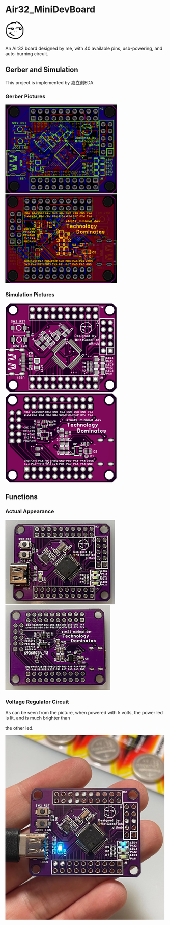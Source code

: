 # Air32_MiniDevBoard
<img src="./src/avatar.bmp" alt="avatar" width="60">

An Air32 board designed by me, with 40 available pins, usb-powering, and auto-burning circuit.

## Gerber and Simulation

This project is implemented by 嘉立创EDA.

### Gerber Pictures

<img src="./src/front1.jpg" alt="gerber_front" width="350" /> <img src="./src/back1.jpg" alt="gerber_back" width="350" /> 

### Simulation Pictures

<img src="./src/front2.jpg" alt="simulation_front" width="350" /><img src="./src/back2.jpg" alt="simulation_back" width="350" />

## Functions

### Actual Appearance

<img src="./src/front3.jpg" alt="front3" height="265" /> <img src="./src/back3.jpg" alt="back3" height="265" />

### Voltage Regulator Circuit

As can be seen from the picture, when powered with 5 volts, the power led is lit, and is much brighter than 

the other led.

<img src="./src/usb_powered.jpg" alt="powered" width="500" />

